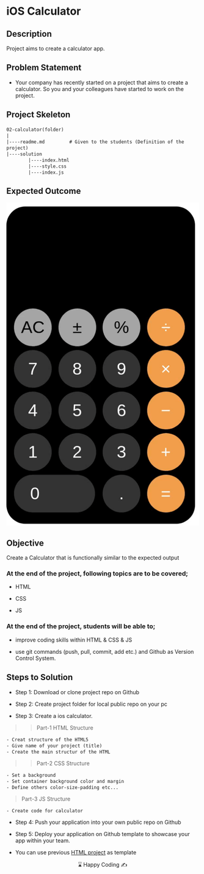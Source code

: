# iOS Calculator

## Description

Project aims to create a calculator app.

## Problem Statement

- Your company has recently started on a project that aims to create a calculator. So you and your colleagues have started to work on the project.

## Project Skeleton

```
02-calculator(folder)
|
|----readme.md         # Given to the students (Definition of the project)
|----solution
        |----index.html
        |----style.css
        |----index.js
```

## Expected Outcome

![Project  Snapshot](./ios.gif)

## Objective

Create a Calculator that is functionally similar to the expected output

### At the end of the project, following topics are to be covered;

- HTML

- CSS

- JS

### At the end of the project, students will be able to;

- improve coding skills within HTML & CSS & JS

- use git commands (push, pull, commit, add etc.) and Github as Version Control System.

## Steps to Solution

- Step 1: Download or clone project repo on Github

- Step 2: Create project folder for local public repo on your pc

- Step 3: Create a ios calculator.

> > Part-1 HTML Structure

    - Creat structure of the HTML5
    - Give name of your project (title)
    - Create the main structur of the HTML

> > Part-2 CSS Structure

    - Set a background
    - Set container background color and margin
    - Define others color-size-padding etc...

> Part-3 JS Structure

    - Create code for calculator

- Step 4: Push your application into your own public repo on Github

- Step 5: Deploy your application on Github template to showcase your app within your team.

- You can use previous [HTML project](https://github.com/clarusway/clarusway-FS-DE-08-TR/tree/main/html-css/projects/005-ios-calculator) as template

<p align="center"> ⌛ Happy Coding  ✍ </p>
